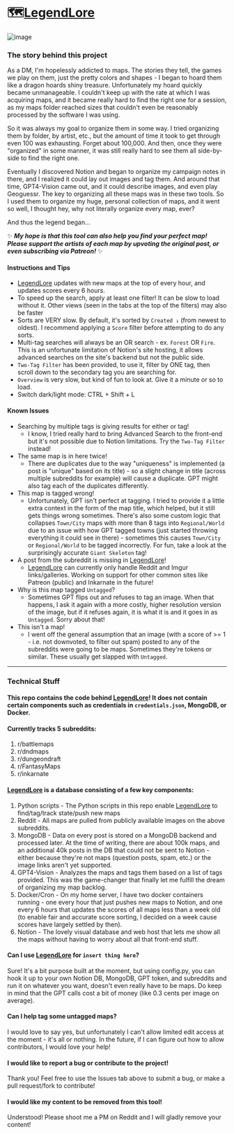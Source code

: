 # 🗺️[LegendLore](https://legendlore.notion.site/)

![image](https://github.com/EpicRandomGuy2/LegendLore/assets/163953013/929803f1-2f92-4b2d-8a4b-5d986642de60)

### The story behind this project
As a DM, I'm hopelessly addicted to maps. The stories they tell, the games we play on them, just the pretty colors and shapes - I began to hoard them like a dragon hoards shiny treasure. Unfortunately my hoard quickly became unmanageable. I couldn't keep up with the rate at which I was acquiring maps, and it became really hard to find the right one for a session, as my maps folder reached sizes that couldn't even be reasonably processed by the software I was using. 

So it was always my goal to organize them in some way. I tried organizing them by folder, by artist, etc., but the amount of time it took to get through even 100 was exhausting. Forget about 100,000. And then, once they were "organized" in some manner, it was still really hard to see them all side-by-side to find the right one.

Eventually I discovered Notion and began to organize my campaign notes in there, and I realized it could lay out images and tag them. And around that time, GPT4-Vision came out, and it could describe images, and even play Geoguessr. The key to organizing all these maps was in these two tools. So I used them to organize my huge, personal collection of maps, and it went so well, I thought hey, why not literally organize every map, ever?

And thus the legend began...

✨ _**My hope is that this tool can also help you find your perfect map! Please support the artists of each map by upvoting the original post, or even subscribing via Patreon!**_ ✨

#### Instructions and Tips

- [LegendLore](https://legendlore.notion.site/) updates with new maps at the top of every hour, and updates scores every 6 hours.
- To speed up the search, apply at least one filter! It can be slow to load without it. Other views (seen in the tabs at the top of the filters) may also be faster
- Sorts are VERY slow. By default, it's sorted by `Created ↓` (from newest to oldest). I recommend applying a `Score` filter before attempting to do any sorts.
- Multi-tag searches will always be an OR search - ex. `Forest` OR `Fire`. This is an unfortunate limitation of Notion's site hosting, it allows advanced searches on the site's backend but not the public side.
- `Two-Tag Filter` has been provided, to use it, filter by ONE tag, then scroll down to the secondary tag you are searching for.
- `Overview` is very slow, but kind of fun to look at. Give it a minute or so to load.
- Switch dark/light mode: CTRL + Shift + L

#### Known Issues
- Searching by multiple tags is giving results for either or tag!
    - I know, I tried really hard to bring Advanced Search to the front-end but it's not possible due to Notion limitations. Try the `Two-Tag Filter` instead!
- The same map is in here twice!
    - There are duplicates due to the way "uniqueness" is implemented (a post is "unique" based on its title) - so a slight change in title (across multiple subreddits for example) will cause a duplicate. GPT might also tag each of the duplicates differently.
- This map is tagged wrong!
    - Unfortunately, GPT isn't perfect at tagging. I tried to provide it a little extra context in the form of the map title, which helped, but it still gets things wrong sometimes. There's also some custom logic that collapses `Town/City` maps with more than 8 tags into `Regional/World` due to an issue with how GPT tagged towns (just started throwing everything it could see in there) - sometimes this causes `Town/City` or `Regional/World` to be tagged incorrectly. For fun, take a look at the surprisingly accurate `Giant Skeleton` tag!
- A post from the subreddit is missing in [LegendLore](https://legendlore.notion.site/)!
    - [LegendLore](https://legendlore.notion.site/) can currently only handle Reddit and Imgur links/galleries. Working on support for other common sites like Patreon (public) and Inkarnate in the future!
- Why is this map tagged `Untagged`?
    - Sometimes GPT flips out and refuses to tag an image. When that happens, I ask it again with a more costly, higher resolution version of the image, but if it refuses again, it is what it is and it goes in as `Untagged`. Sorry about that!
- This isn't a map!
    - I went off the general assumption that an image (with a score of >= 1 - i.e. not downvoted, to filter out spam) posted to any of the subreddits were going to be maps. Sometimes they're tokens or similar. These usually get slapped with `Untagged`. 

---

### Technical Stuff

#### This repo contains the code behind [LegendLore](https://legendlore.notion.site/)! It does not contain certain components such as credentials in `credentials.json`, MongoDB, or Docker.
#### Currently tracks 5 subreddits: 
1. r/battlemaps
2. r/dndmaps
3. r/dungeondraft
4. r/FantasyMaps
5. r/inkarnate


#### [LegendLore](https://legendlore.notion.site/) is a database consisting of a few key components:
1. Python scripts - The Python scripts in this repo enable [LegendLore](https://legendlore.notion.site/) to find/tag/track state/push new maps
2. Reddit - All maps are pulled from publicly available images on the above subreddits.
3. MongoDB - Data on every post is stored on a MongoDB backend and processed later. At the time of writing, there are about 100k maps, and an additional 40k posts in the DB that could not be sent to Notion - either because they're not maps (question posts, spam, etc.) or the image links aren't yet supported.
4. GPT4-Vision - Analyzes the maps and tags them based on a list of tags provided. This was the game-changer that finally let me fulfill the dream of organizing my map backlog.
5. Docker/Cron - On my home server, I have two docker containers running - one every hour that just pushes new maps to Notion, and one every 6 hours that updates the scores of all maps less than a week old (to enable fair and accurate score sorting, I decided on a week cause scores have largely settled by then).
6. Notion - The lovely visual database and web host that lets me show all the maps without having to worry about all that front-end stuff.

#### Can I use [LegendLore](https://legendlore.notion.site/) for `insert thing here`?
Sure! It's a bit purpose built at the moment, but using config.py, you can hook it up to your own Notion DB, MongoDB, GPT token, and subreddits and run it on whatever you want, doesn't even really have to be maps. Do keep in mind that the GPT calls cost a bit of money (like 0.3 cents per image on average).

#### Can I help tag some untagged maps?
I would love to say yes, but unfortunately I can't allow limited edit access at the moment - it's all or nothing. In the future, if I can figure out how to allow contributors, I would love your help!

#### I would like to report a bug or contribute to the project!
Thank you! Feel free to use the Issues tab above to submit a bug, or make a pull request/fork to contribute!

#### I would like my content to be removed from this tool!
Understood! Please shoot me a PM on Reddit and I will gladly remove your content!
